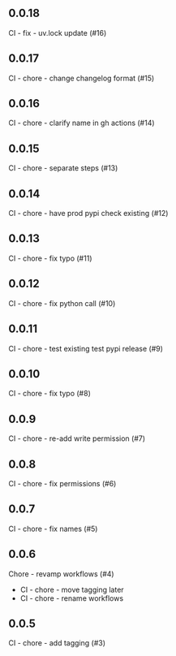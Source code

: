## 0.0.18
CI - fix - uv.lock update  (#16)

## 0.0.17
CI - chore - change changelog format (#15)

## 0.0.16
CI - chore - clarify name in gh actions (#14)

## 0.0.15
CI - chore - separate steps (#13)

## 0.0.14
CI - chore - have prod pypi check existing (#12)

## 0.0.13
CI - chore - fix typo (#11)

## 0.0.12
CI - chore - fix python call (#10)

## 0.0.11
CI - chore - test existing test pypi release (#9)

## 0.0.10
CI - chore - fix typo (#8)

## 0.0.9
CI - chore - re-add write permission (#7)

## 0.0.8
CI - chore - fix permissions (#6)

## 0.0.7
CI - chore - fix names (#5)

## 0.0.6
Chore - revamp workflows (#4)
* CI - chore - move tagging later
* CI - chore - rename workflows

## 0.0.5
CI - chore - add tagging (#3)
